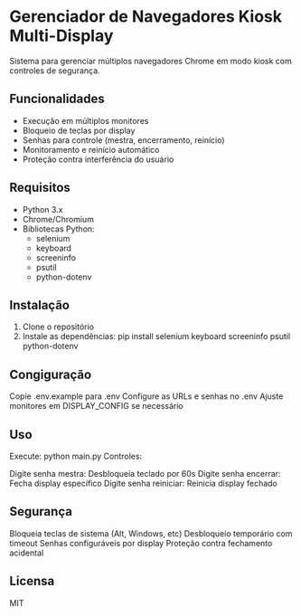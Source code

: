 # Gerenciador de Navegadores Kiosk Multi-Display

Sistema para gerenciar múltiplos navegadores Chrome em modo kiosk com controles de segurança.

## Funcionalidades

- Execução em múltiplos monitores
- Bloqueio de teclas por display
- Senhas para controle (mestra, encerramento, reinício)
- Monitoramento e reinício automático
- Proteção contra interferência do usuário

## Requisitos

- Python 3.x
- Chrome/Chromium
- Bibliotecas Python:
  - selenium
  - keyboard
  - screeninfo 
  - psutil
  - python-dotenv

## Instalação

1. Clone o repositório
2. Instale as dependências:
  pip install selenium keyboard screeninfo psutil python-dotenv

## Congiguração

Copie .env.example para .env
Configure as URLs e senhas no .env
Ajuste monitores em DISPLAY_CONFIG se necessário

## Uso

Execute: python main.py
Controles:

Digite senha mestra: Desbloqueia teclado por 60s
Digite senha encerrar: Fecha display específico
Digite senha reiniciar: Reinicia display fechado



## Segurança

Bloqueia teclas de sistema (Alt, Windows, etc)
Desbloqueio temporário com timeout
Senhas configuráveis por display
Proteção contra fechamento acidental

## Licensa
MIT
